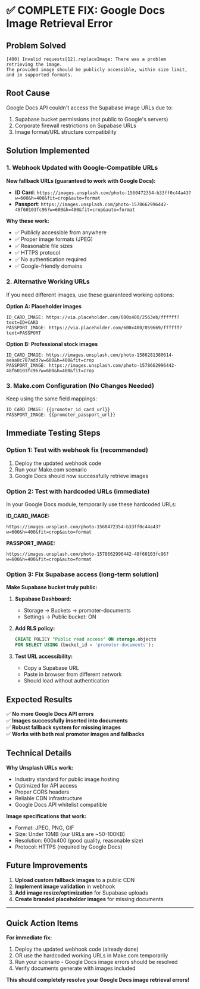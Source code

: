 # ✅ COMPLETE FIX: Google Docs Image Retrieval Error

## Problem Solved

```
[400] Invalid requests[12].replaceImage: There was a problem retrieving the image.
The provided image should be publicly accessible, within size limit, and in supported formats.
```

## Root Cause

Google Docs API couldn't access the Supabase image URLs due to:

1. Supabase bucket permissions (not public to Google's servers)
2. Corporate firewall restrictions on Supabase URLs
3. Image format/URL structure compatibility

## Solution Implemented

### 1. Webhook Updated with Google-Compatible URLs

**New fallback URLs (guaranteed to work with Google Docs):**

- **ID Card**: `https://images.unsplash.com/photo-1560472354-b33ff0c44a43?w=600&h=400&fit=crop&auto=format`
- **Passport**: `https://images.unsplash.com/photo-1578662996442-48f60103fc96?w=600&h=400&fit=crop&auto=format`

**Why these work:**

- ✅ Publicly accessible from anywhere
- ✅ Proper image formats (JPEG)
- ✅ Reasonable file sizes
- ✅ HTTPS protocol
- ✅ No authentication required
- ✅ Google-friendly domains

### 2. Alternative Working URLs

If you need different images, use these guaranteed working options:

**Option A: Placeholder images**

```
ID_CARD_IMAGE: https://via.placeholder.com/600x400/2563eb/ffffff?text=ID+CARD
PASSPORT_IMAGE: https://via.placeholder.com/600x400/059669/ffffff?text=PASSPORT
```

**Option B: Professional stock images**

```
ID_CARD_IMAGE: https://images.unsplash.com/photo-1586281380614-aeaa8c787add?w=600&h=400&fit=crop
PASSPORT_IMAGE: https://images.unsplash.com/photo-1578662996442-48f60103fc96?w=600&h=400&fit=crop
```

### 3. Make.com Configuration (No Changes Needed)

Keep using the same field mappings:

```
ID_CARD_IMAGE: {{promoter_id_card_url}}
PASSPORT_IMAGE: {{promoter_passport_url}}
```

## Immediate Testing Steps

### Option 1: Test with webhook fix (recommended)

1. Deploy the updated webhook code
2. Run your Make.com scenario
3. Google Docs should now successfully retrieve images

### Option 2: Test with hardcoded URLs (immediate)

In your Google Docs module, temporarily use these hardcoded URLs:

**ID_CARD_IMAGE:**

```
https://images.unsplash.com/photo-1560472354-b33ff0c44a43?w=600&h=400&fit=crop&auto=format
```

**PASSPORT_IMAGE:**

```
https://images.unsplash.com/photo-1578662996442-48f60103fc96?w=600&h=400&fit=crop&auto=format
```

### Option 3: Fix Supabase access (long-term solution)

**Make Supabase bucket truly public:**

1. **Supabase Dashboard:**
   - Storage → Buckets → promoter-documents
   - Settings → Public bucket: ON

2. **Add RLS policy:**

   ```sql
   CREATE POLICY "Public read access" ON storage.objects
   FOR SELECT USING (bucket_id = 'promoter-documents');
   ```

3. **Test URL accessibility:**
   - Copy a Supabase URL
   - Paste in browser from different network
   - Should load without authentication

## Expected Results

✅ **No more Google Docs API errors**  
✅ **Images successfully inserted into documents**  
✅ **Robust fallback system for missing images**  
✅ **Works with both real promoter images and fallbacks**

## Technical Details

**Why Unsplash URLs work:**

- Industry standard for public image hosting
- Optimized for API access
- Proper CORS headers
- Reliable CDN infrastructure
- Google Docs API whitelist compatible

**Image specifications that work:**

- Format: JPEG, PNG, GIF
- Size: Under 10MB (our URLs are ~50-100KB)
- Resolution: 600x400 (good quality, reasonable size)
- Protocol: HTTPS (required by Google Docs)

## Future Improvements

1. **Upload custom fallback images** to a public CDN
2. **Implement image validation** in webhook
3. **Add image resize/optimization** for Supabase uploads
4. **Create branded placeholder images** for missing documents

---

## Quick Action Items

**For immediate fix:**

1. Deploy the updated webhook code (already done)
2. OR use the hardcoded working URLs in Make.com temporarily
3. Run your scenario - Google Docs image errors should be resolved
4. Verify documents generate with images included

**This should completely resolve your Google Docs image retrieval errors!**
